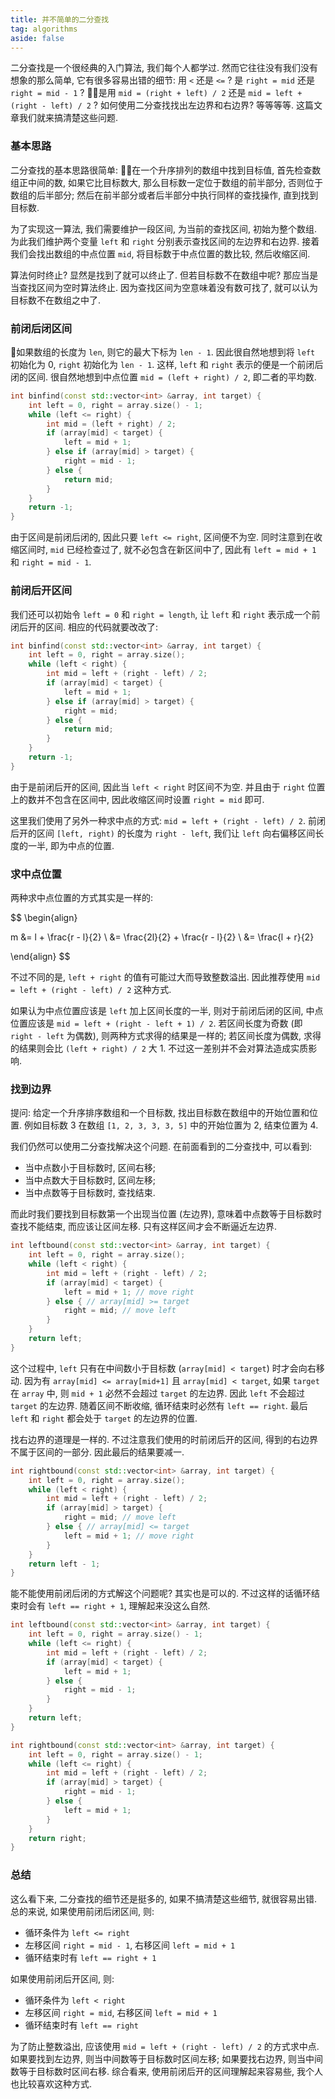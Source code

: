 ```yaml
---
title: 并不简单的二分查找
tag: algorithms
aside: false
---
```

二分查找是一个很经典的入门算法, 我们每个人都学过. 然而它往往没有我们没有想象的那么简单, 它有很多容易出错的细节: 用 `<` 还是 `<=` ? 是 `right = mid` 还是 `right = mid - 1` ? 是用 `mid = (right + left) / 2` 还是 `mid = left + (right - left) / 2` ? 如何使用二分查找找出左边界和右边界? 等等等等. 这篇文章我们就来搞清楚这些问题.

### 基本思路

二分查找的基本思路很简单: 在一个升序排列的数组中找到目标值, 首先检查数组正中间的数, 如果它比目标数大, 那么目标数一定位于数组的前半部分, 否则位于数组的后半部分; 然后在前半部分或者后半部分中执行同样的查找操作, 直到找到目标数.

为了实现这一算法, 我们需要维护一段区间, 为当前的查找区间, 初始为整个数组. 为此我们维护两个变量 `left` 和 `right` 分别表示查找区间的左边界和右边界. 接着我们会找出数组的中点位置 `mid`, 将目标数于中点位置的数比较, 然后收缩区间.

算法何时终止? 显然是找到了就可以终止了. 但若目标数不在数组中呢? 那应当是当查找区间为空时算法终止. 因为查找区间为空意味着没有数可找了, 就可以认为目标数不在数组之中了.

### 前闭后闭区间

如果数组的长度为 `len`, 则它的最大下标为 `len - 1`. 因此很自然地想到将 `left` 初始化为 0, `right` 初始化为 `len - 1`. 这样, `left` 和 `right` 表示的便是一个前闭后闭的区间. 很自然地想到中点位置 `mid = (left + right) / 2`, 即二者的平均数.

```c++
int binfind(const std::vector<int> &array, int target) {
    int left = 0, right = array.size() - 1;
    while (left <= right) {
        int mid = (left + right) / 2;
        if (array[mid] < target) {
            left = mid + 1;
        } else if (array[mid] > target) {
            right = mid - 1;
        } else {
            return mid;
        }
    }
    return -1;
}
```

由于区间是前闭后闭的, 因此只要 `left <= right`, 区间便不为空. 同时注意到在收缩区间时, `mid` 已经检查过了, 就不必包含在新区间中了, 因此有 `left = mid + 1` 和 `right = mid - 1`.

### 前闭后开区间

我们还可以初始令 `left = 0` 和 `right = length`, 让 `left` 和 `right` 表示成一个前闭后开的区间. 相应的代码就要改改了:

```c++
int binfind(const std::vector<int> &array, int target) {
    int left = 0, right = array.size();
    while (left < right) {
        int mid = left + (right - left) / 2;
        if (array[mid] < target) {
            left = mid + 1;
        } else if (array[mid] > target) {
            right = mid;
        } else {
            return mid;
        }
    }
    return -1;
}
```

由于是前闭后开的区间, 因此当 `left < right` 时区间不为空. 并且由于 `right` 位置上的数并不包含在区间中, 因此收缩区间时设置 `right = mid` 即可.

这里我们使用了另外一种求中点的方式: `mid = left + (right - left) / 2`. 前闭后开的区间 `[left, right)` 的长度为 `right - left`, 我们让 `left` 向右偏移区间长度的一半, 即为中点的位置.

### 求中点位置

两种求中点位置的方式其实是一样的:

$$
\begin{align}

m &= l + \frac{r - l}{2} \\
  &= \frac{2l}{2} + \frac{r - l}{2} \\
  &= \frac{l + r}{2}

\end{align}
$$

不过不同的是, `left + right` 的值有可能过大而导致整数溢出. 因此推荐使用 `mid = left + (right - left) / 2` 这种方式.

如果认为中点位置应该是 `left` 加上区间长度的一半, 则对于前闭后闭的区间, 中点位置应该是 `mid = left + (right - left + 1) / 2`. 若区间长度为奇数 (即 `right - left` 为偶数), 则两种方式求得的结果是一样的; 若区间长度为偶数, 求得的结果则会比 `(left + right) / 2` 大 1. 不过这一差别并不会对算法造成实质影响.

### 找到边界

提问: 给定一个升序排序数组和一个目标数, 找出目标数在数组中的开始位置和位置. 例如目标数 3 在数组 `[1, 2, 3, 3, 3, 5]` 中的开始位置为 2, 结束位置为 4.

我们仍然可以使用二分查找解决这个问题. 在前面看到的二分查找中, 可以看到:

- 当中点数小于目标数时, 区间右移;
- 当中点数大于目标数时, 区间左移;
- 当中点数等于目标数时, 查找结束.

而此时我们要找到目标数第一个出现当位置 (左边界), 意味着中点数等于目标数时查找不能结束, 而应该让区间左移. 只有这样区间才会不断逼近左边界.

```c++
int leftbound(const std::vector<int> &array, int target) {
    int left = 0, right = array.size();
    while (left < right) {
        int mid = left + (right - left) / 2;
        if (array[mid] < target) {
            left = mid + 1; // move right
        } else { // array[mid] >= target
            right = mid; // move left
        }
    }
    return left;
}
```

这个过程中, `left` 只有在中间数小于目标数 (`array[mid] < target`) 时才会向右移动. 因为有 `array[mid] <= array[mid+1]` 且 `array[mid] < target`, 如果 `target` 在 `array` 中, 则 `mid + 1` 必然不会超过 `target` 的左边界. 因此 `left` 不会超过 `target` 的左边界. 随着区间不断收缩, 循环结束时必然有 `left == right`. 最后 `left` 和 `right` 都会处于 `target` 的左边界的位置.

找右边界的道理是一样的. 不过注意我们使用的时前闭后开的区间, 得到的右边界不属于区间的一部分. 因此最后的结果要减一.

```c++
int rightbound(const std::vector<int> &array, int target) {
    int left = 0, right = array.size();
    while (left < right) {
        int mid = left + (right - left) / 2;
        if (array[mid] > target) {
            right = mid; // move left
        } else { // array[mid] <= target
            left = mid + 1; // move right
        }
    }
    return left - 1;
}
```

能不能使用前闭后闭的方式解这个问题呢? 其实也是可以的. 不过这样的话循环结束时会有 `left == right + 1`, 理解起来没这么自然.

```c++
int leftbound(const std::vector<int> &array, int target) {
    int left = 0, right = array.size() - 1;
    while (left <= right) {
        int mid = left + (right - left) / 2;
        if (array[mid] < target) {
            left = mid + 1;
        } else {
            right = mid - 1;
        }
    }
    return left;
}

int rightbound(const std::vector<int> &array, int target) {
    int left = 0, right = array.size() - 1;
    while (left <= right) {
        int mid = left + (right - left) / 2;
        if (array[mid] > target) {
            right = mid - 1;
        } else {
            left = mid + 1;
        }
    }
    return right;
}
```

### 总结

这么看下来, 二分查找的细节还是挺多的, 如果不搞清楚这些细节, 就很容易出错. 总的来说, 如果使用前闭后闭区间, 则:

- 循环条件为 `left <= right`
- 左移区间 `right = mid - 1`, 右移区间 `left = mid + 1`
- 循环结束时有 `left == right + 1`

如果使用前闭后开区间, 则:

- 循环条件为 `left < right`
- 左移区间 `right = mid`, 右移区间 `left = mid + 1`
- 循环结束时有 `left == right`

为了防止整数溢出, 应该使用 `mid = left + (right - left) / 2` 的方式求中点. 如果要找到左边界, 则当中间数等于目标数时区间左移; 如果要找右边界, 则当中间数等于目标数时区间右移. 综合看来, 使用前闭后开的区间理解起来容易些, 我个人也比较喜欢这种方式.

